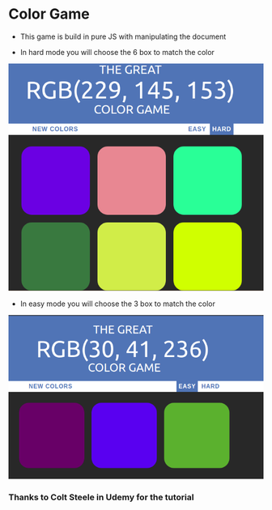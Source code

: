 # Color Game
- This game is build in pure JS with manipulating the document

- In hard mode you will choose the 6 box to match the color

![Screenshot](image.png)

- In easy mode you will choose the 3 box to match the color

![Screenshot](image2.png)


### Thanks to Colt Steele in Udemy for the tutorial

